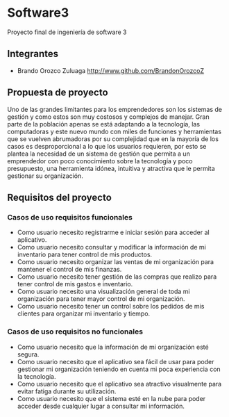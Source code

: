 # Software3
Proyecto final de ingeniería de software 3

## Integrantes
* Brando Orozco Zuluaga http://www.github.com/BrandonOrozcoZ

## Propuesta de proyecto
Uno de las grandes limitantes para los emprendedores son los sistemas de gestión y como estos son muy costosos y complejos de manejar. Gran parte de la población apenas se está adaptando a la tecnología, las computadoras y este nuevo mundo con miles de funciones y herramientas que se vuelven abrumadoras por su complejidad que en la mayoría de los casos es desproporcional a lo que los usuarios requieren, por esto se plantea la necesidad de un sistema de gestión que permita a un emprendedor con poco conocimiento sobre la tecnología y poco presupuesto, una herramienta idónea, intuitiva y atractiva que le permita gestionar su organización.

## Requisitos del proyecto
### Casos de uso requisitos funcionales

* Como usuario necesito registrarme e iniciar sesión para acceder al aplicativo.
* Como usuario necesito consultar y modificar la información de mi inventario para tener control de mis productos.
* Como usuario necesito organizar las ventas de mi organización para mantener el control de mis finanzas.
* Como usuario necesito tener gestión de las compras que realizo para tener control de mis gastos e inventario.
* Como usuario necesito una visualización general de toda mi organización para tener mayor control de mi organización.
* Como usuario necesito tener un control sobre los pedidos de mis clientes para organizar mi inventario y tiempo.

### Casos de uso requisitos no funcionales

* Como usuario necesito que la información de mi organización esté segura.
* Como usuario necesito que el aplicativo sea fácil de usar para poder gestionar mi organización teniendo en cuenta mi poca experiencia con la tecnología.
* Como usuario necesito que el aplicativo sea atractivo visualmente para evitar fatiga durante su utilización.
* Como usuario necesito que el sistema esté en la nube para poder acceder desde cualquier lugar a consultar mi información.

